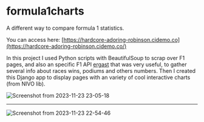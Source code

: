 # formula1charts
A different way to compare formula 1 statistics.

You can access here: [https://hardcore-adoring-robinson.cidemo.co](https://hardcore-adoring-robinson.cidemo.co/)

In this project I used Python scripts with BeautifulSoup to scrap over F1 pages, and also an specific F1 API [ergast](http://ergast.com/mrd/) that was very useful, to gather several info about races wins, podiums and others numbers. Then I created this Django app to display pages with an variety of cool interactive charts (from NIVO lib).

![Screenshot from 2023-11-23 23-05-18](https://github.com/Edustartari/formula1charts/assets/47463985/5e516e79-2f6e-44c3-8816-3d71669aa08a)

------------------------------------------------------------------------------------------------------------------------------------------

![Screenshot from 2023-11-23 22-54-46](https://github.com/Edustartari/formula1charts/assets/47463985/9e5175bc-f817-4922-9c8f-666cfb487e23)
